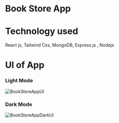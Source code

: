# Book Store App

# Technology used
React js, Tailwind Css, MongoDB, Express.js , Nodejs

# UI of App

### Light Mode

![BookStoreAppUI](https://github.com/user-attachments/assets/664966d7-96ef-4036-86f0-800c212119a0)

### Dark Mode


![BookStoreAppDarkUI](https://github.com/user-attachments/assets/5ff74df7-df2c-49d3-bf12-eabd1dee05f4)
